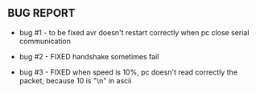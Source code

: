 ## BUG REPORT

* bug #1 - to be fixed
	avr doesn't restart correctly when pc close serial communication

* bug #2 - FIXED
	handshake sometimes fail

* bug #3 - FIXED
	when speed is 10%, pc doesn't read correctly the packet, because 10 is "\n" in ascii
	

